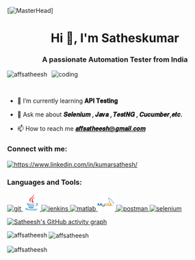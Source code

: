 [![MasterHead](https://blogger.googleusercontent.com/img/b/R29vZ2xl/AVvXsEh0c3WyFzJ4huTq73TnmwkXHooS6ua43NHMWKvM_0rso0InyePfI0AhzWdAqgshBH581hxXT5HLVMxH5RfEL3N79Gdpscbix7zH8OT3ULOSncUOY1HikD8UAOwdg1nP_gzCa-0f0e6N3ILBOEj1UtE7i2d4zPSkpaZ5vNVsw77ofTl_h5Ym5BU1yYN6/w2633-h402/ezgif.com-gif-maker.gif)]
<h1 align="center">Hi 👋, I'm Satheskumar</h1>
<h3 align="center">A passionate Automation Tester from India</h3>
<img align="right" alt="coding" width="400"src="https://cdn.dribbble.com/users/1162077/screenshots/3848914/programmer.gif">

<p align="left"> <img src="https://komarev.com/ghpvc/?username=affsatheesh&label=Profile%20views&color=0e75b6&style=flat" alt="affsatheesh" /> </p>

<p align="left"> <a href="https://twitter.com/" target="blank"><img src="https://img.shields.io/twitter/follow/?logo=twitter&style=for-the-badge" alt="" /></a> </p>

- 🌱 I’m currently learning **𝐀𝐏𝐈 𝐓𝐞𝐬𝐭𝐢𝐧𝐠**

- 💬 Ask me about **𝑺𝒆𝒍𝒆𝒏𝒊𝒖𝒎 , 𝑱𝒂𝒗𝒂 , 𝑻𝒆𝒔𝒕𝑵𝑮 , 𝑪𝒖𝒄𝒖𝒎𝒃𝒆𝒓,𝒆𝒕𝒄.**

- 📫 How to reach me **𝒂𝒇𝒇𝒔𝒂𝒕𝒉𝒆𝒆𝒔𝒉@𝒈𝒎𝒂𝒊𝒍.𝒄𝒐𝒎**

<h3 align="left">Connect with me:</h3>
<p align="left">
<a href="https://linkedin.com/in/https://www.linkedin.com/in/kumarsathesh/" target="blank"><img align="center" src="https://raw.githubusercontent.com/rahuldkjain/github-profile-readme-generator/master/src/images/icons/Social/linked-in-alt.svg" alt="https://www.linkedin.com/in/kumarsathesh/" height="30" width="40" /></a>
</p>

<h3 align="left">Languages and Tools:</h3>
<p align="left"> <a href="https://git-scm.com/" target="_blank" rel="noreferrer"> <img src="https://www.vectorlogo.zone/logos/git-scm/git-scm-icon.svg" alt="git" width="40" height="40"/> </a> <a href="https://www.java.com" target="_blank" rel="noreferrer"> <img src="https://raw.githubusercontent.com/devicons/devicon/master/icons/java/java-original.svg" alt="java" width="40" height="40"/> </a> <a href="https://www.jenkins.io" target="_blank" rel="noreferrer"> <img src="https://www.vectorlogo.zone/logos/jenkins/jenkins-icon.svg" alt="jenkins" width="40" height="40"/> </a> <a href="https://www.mathworks.com/" target="_blank" rel="noreferrer"> <img src="https://upload.wikimedia.org/wikipedia/commons/2/21/Matlab_Logo.png" alt="matlab" width="40" height="40"/> </a> <a href="https://www.mysql.com/" target="_blank" rel="noreferrer"> <img src="https://raw.githubusercontent.com/devicons/devicon/master/icons/mysql/mysql-original-wordmark.svg" alt="mysql" width="40" height="40"/> </a> <a href="https://postman.com" target="_blank" rel="noreferrer"> <img src="https://www.vectorlogo.zone/logos/getpostman/getpostman-icon.svg" alt="postman" width="40" height="40"/> </a> <a href="https://www.selenium.dev" target="_blank" rel="noreferrer"> <img src="https://raw.githubusercontent.com/detain/svg-logos/780f25886640cef088af994181646db2f6b1a3f8/svg/selenium-logo.svg" alt="selenium" width="40" height="40"/> </a> </p>

[![Satheesh's GitHub activity graph](https://activity-graph.herokuapp.com/graph?username=affsatheesh&&theme=xcode)](https://github.com/affsatheesh)

<p><img align="left" src="https://github-readme-stats.vercel.app/api/top-langs?username=affsatheesh&show_icons=true&locale=en&layout=compact" alt="affsatheesh" /></p>

<p>&nbsp;<img align="center" src="https://github-readme-stats.vercel.app/api?username=affsatheesh&show_icons=true&locale=en" alt="affsatheesh" /></p>

<p><img align="center" src="https://github-readme-streak-stats.herokuapp.com/?user=affsatheesh&" alt="affsatheesh" /></p>

